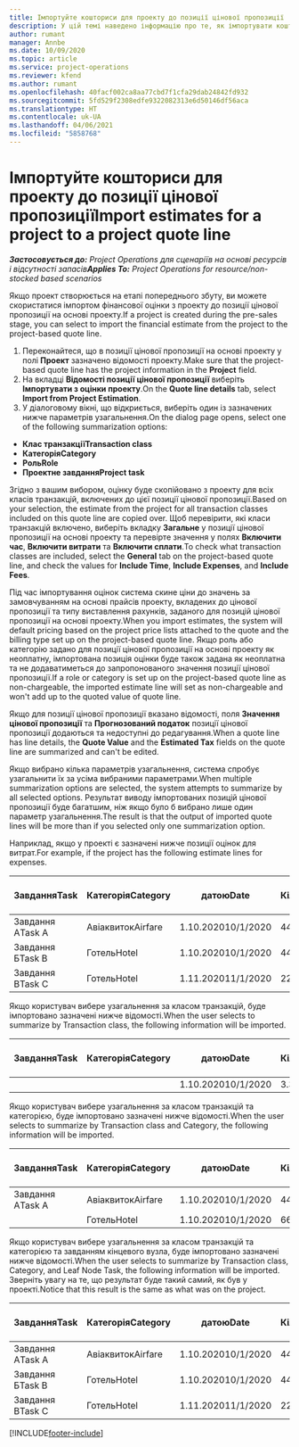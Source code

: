 ```yaml
---
title: Імпортуйте кошториси для проекту до позиції цінової пропозиції
description: У цій темі наведено інформацію про те, як імпортувати кошториси проекту до позиції цінової пропозиції проекту.
author: rumant
manager: Annbe
ms.date: 10/09/2020
ms.topic: article
ms.service: project-operations
ms.reviewer: kfend
ms.author: rumant
ms.openlocfilehash: 40facf002ca8aa77cbd7f1cfa29dab24842fd932
ms.sourcegitcommit: 5fd529f2308edfe9322082313e6d50146df56aca
ms.translationtype: HT
ms.contentlocale: uk-UA
ms.lasthandoff: 04/06/2021
ms.locfileid: "5858768"
---
```

# <a name="import-estimates-for-a-project-to-a-project-quote-line"></a><span data-ttu-id="335b8-103">Імпортуйте кошториси для проекту до позиції цінової пропозиції</span><span class="sxs-lookup"><span data-stu-id="335b8-103">Import estimates for a project to a project quote line</span></span>

<span data-ttu-id="335b8-104">_**Застосовується до:** Project Operations для сценаріїв на основі ресурсів і відсутності запасів_</span><span class="sxs-lookup"><span data-stu-id="335b8-104">_**Applies To:** Project Operations for resource/non-stocked based scenarios_</span></span>


<span data-ttu-id="335b8-105">Якщо проект створюється на етапі попереднього збуту, ви можете скористатися імпортом фінансової оцінки з проекту до позиції цінової пропозиції на основі проекту.</span><span class="sxs-lookup"><span data-stu-id="335b8-105">If a project is created during the pre-sales stage, you can select to import the financial estimate from the project to the project-based quote line.</span></span>

1. <span data-ttu-id="335b8-106">Переконайтеся, що в позиції цінової пропозиції на основі проекту у полі **Проект** зазначено відомості проекту.</span><span class="sxs-lookup"><span data-stu-id="335b8-106">Make sure that the project-based quote line has the project information in the **Project** field.</span></span>
2. <span data-ttu-id="335b8-107">На вкладці **Відомості позиції цінової пропозиції** виберіть **Імпортувати з оцінки проекту**.</span><span class="sxs-lookup"><span data-stu-id="335b8-107">On the **Quote line details** tab, select **Import from Project Estimation**.</span></span>
3. <span data-ttu-id="335b8-108">У діалоговому вікні, що відкриється, виберіть один із зазначених нижче параметрів узагальнення.</span><span class="sxs-lookup"><span data-stu-id="335b8-108">On the dialog page opens, select one of the following summarization options:</span></span>

  - <span data-ttu-id="335b8-109">**Клас транзакції**</span><span class="sxs-lookup"><span data-stu-id="335b8-109">**Transaction class**</span></span>
  - <span data-ttu-id="335b8-110">**Категорія**</span><span class="sxs-lookup"><span data-stu-id="335b8-110">**Category**</span></span>
  - <span data-ttu-id="335b8-111">**Роль**</span><span class="sxs-lookup"><span data-stu-id="335b8-111">**Role**</span></span> 
  - <span data-ttu-id="335b8-112">**Проектне завдання**</span><span class="sxs-lookup"><span data-stu-id="335b8-112">**Project task**</span></span>

<span data-ttu-id="335b8-113">Згідно з вашим вибором, оцінку буде скопійовано з проекту для всіх класів транзакцій, включених до цієї позиції цінової пропозиції.</span><span class="sxs-lookup"><span data-stu-id="335b8-113">Based on your selection, the estimate from the project for all transaction classes included on this quote line are copied over.</span></span> <span data-ttu-id="335b8-114">Щоб перевірити, які класи транзакцій включено, виберіть вкладку **Загальне** у позиції цінової пропозиції на основі проекту та перевірте значення у полях **Включити час**, **Включити витрати** та **Включити сплати**.</span><span class="sxs-lookup"><span data-stu-id="335b8-114">To check what transaction classes are included, select the **General** tab on the project-based quote line, and check the values for **Include Time**, **Include Expenses**, and **Include Fees**.</span></span>

<span data-ttu-id="335b8-115">Під час імпортування оцінок система скине ціни до значень за замовчуванням на основі прайсів проекту, вкладених до цінової пропозиції та типу виставлення рахунків, заданого для позицій цінової пропозиції на основі проекту.</span><span class="sxs-lookup"><span data-stu-id="335b8-115">When you import estimates, the system will default pricing based on the project price lists attached to the quote and the billing type set up on the project-based quote line.</span></span> <span data-ttu-id="335b8-116">Якщо роль або категорію задано для позиції цінової пропозиції на основі проекту як неоплатну, імпортована позиція оцінки буде також задана як неоплатна та не додаватиметься до запропонованого значення позиції цінової пропозиції.</span><span class="sxs-lookup"><span data-stu-id="335b8-116">If a role or category is set up on the project-based quote line as non-chargeable, the imported estimate line will set as non-chargeable and won't add up to the quoted value of quote line.</span></span>

<span data-ttu-id="335b8-117">Якщо для позиції цінової пропозиції вказано відомості, поля **Значення цінової пропозиції** та **Прогнозований податок** позиції цінової пропозиції додаються та недоступні до редагування.</span><span class="sxs-lookup"><span data-stu-id="335b8-117">When a quote line has line details, the **Quote Value** and the **Estimated Tax** fields on the quote line are summarized and can't be edited.</span></span>

<span data-ttu-id="335b8-118">Якщо вибрано кілька параметрів узагальнення, система спробує узагальнити їх за усіма вибраними параметрами.</span><span class="sxs-lookup"><span data-stu-id="335b8-118">When multiple summarization options are selected, the system attempts to summarize by all selected options.</span></span> <span data-ttu-id="335b8-119">Результат виводу імпортованих позицій цінової пропозиції буде багатшим, ніж якщо було б вибрано лише один параметр узагальнення.</span><span class="sxs-lookup"><span data-stu-id="335b8-119">The result is that the output of imported quote lines will be more than if you selected only one summarization option.</span></span>

<span data-ttu-id="335b8-120">Наприклад, якщо у проекті є зазначені нижче позиції оцінок для витрат.</span><span class="sxs-lookup"><span data-stu-id="335b8-120">For example, if the project has the following estimate lines for expenses.</span></span>

| <span data-ttu-id="335b8-121">Завдання</span><span class="sxs-lookup"><span data-stu-id="335b8-121">Task</span></span> | <span data-ttu-id="335b8-122">Категорія</span><span class="sxs-lookup"><span data-stu-id="335b8-122">Category</span></span> | <span data-ttu-id="335b8-123">датою</span><span class="sxs-lookup"><span data-stu-id="335b8-123">Date</span></span> | <span data-ttu-id="335b8-124">Кількість</span><span class="sxs-lookup"><span data-stu-id="335b8-124">Quantity</span></span> | <span data-ttu-id="335b8-125">Ціна за одиницю</span><span class="sxs-lookup"><span data-stu-id="335b8-125">Unit price</span></span> | <span data-ttu-id="335b8-126">Сума</span><span class="sxs-lookup"><span data-stu-id="335b8-126">Amount</span></span> |
| --- | --- | --- | --- | --- | --- |
| <span data-ttu-id="335b8-127">Завдання А</span><span class="sxs-lookup"><span data-stu-id="335b8-127">Task A</span></span> | <span data-ttu-id="335b8-128">Авіаквиток</span><span class="sxs-lookup"><span data-stu-id="335b8-128">Airfare</span></span> | <span data-ttu-id="335b8-129">1.10.2020</span><span class="sxs-lookup"><span data-stu-id="335b8-129">10/1/2020</span></span> | <span data-ttu-id="335b8-130">4</span><span class="sxs-lookup"><span data-stu-id="335b8-130">4</span></span> | <span data-ttu-id="335b8-131">400</span><span class="sxs-lookup"><span data-stu-id="335b8-131">400</span></span> | <span data-ttu-id="335b8-132">1600</span><span class="sxs-lookup"><span data-stu-id="335b8-132">1600</span></span> |
| <span data-ttu-id="335b8-133">Завдання Б</span><span class="sxs-lookup"><span data-stu-id="335b8-133">Task B</span></span> | <span data-ttu-id="335b8-134">Готель</span><span class="sxs-lookup"><span data-stu-id="335b8-134">Hotel</span></span> | <span data-ttu-id="335b8-135">1.10.2020</span><span class="sxs-lookup"><span data-stu-id="335b8-135">10/1/2020</span></span> | <span data-ttu-id="335b8-136">4</span><span class="sxs-lookup"><span data-stu-id="335b8-136">4</span></span> | <span data-ttu-id="335b8-137">200</span><span class="sxs-lookup"><span data-stu-id="335b8-137">200</span></span> | <span data-ttu-id="335b8-138">800</span><span class="sxs-lookup"><span data-stu-id="335b8-138">800</span></span> |
| <span data-ttu-id="335b8-139">Завдання В</span><span class="sxs-lookup"><span data-stu-id="335b8-139">Task C</span></span> | <span data-ttu-id="335b8-140">Готель</span><span class="sxs-lookup"><span data-stu-id="335b8-140">Hotel</span></span> | <span data-ttu-id="335b8-141">1.11.2020</span><span class="sxs-lookup"><span data-stu-id="335b8-141">11/1/2020</span></span> | <span data-ttu-id="335b8-142">2</span><span class="sxs-lookup"><span data-stu-id="335b8-142">2</span></span> | <span data-ttu-id="335b8-143">200</span><span class="sxs-lookup"><span data-stu-id="335b8-143">200</span></span> | <span data-ttu-id="335b8-144">400</span><span class="sxs-lookup"><span data-stu-id="335b8-144">400</span></span> |

<span data-ttu-id="335b8-145">Якщо користувач вибере узагальнення за класом транзакцій, буде імпортовано зазначені нижче відомості.</span><span class="sxs-lookup"><span data-stu-id="335b8-145">When the user selects to summarize by Transaction class, the following information will be imported.</span></span>

| <span data-ttu-id="335b8-146">Завдання</span><span class="sxs-lookup"><span data-stu-id="335b8-146">Task</span></span> | <span data-ttu-id="335b8-147">Категорія</span><span class="sxs-lookup"><span data-stu-id="335b8-147">Category</span></span> | <span data-ttu-id="335b8-148">датою</span><span class="sxs-lookup"><span data-stu-id="335b8-148">Date</span></span> | <span data-ttu-id="335b8-149">Кількість</span><span class="sxs-lookup"><span data-stu-id="335b8-149">Quantity</span></span> | <span data-ttu-id="335b8-150">Ціна за одиницю</span><span class="sxs-lookup"><span data-stu-id="335b8-150">Unit price</span></span> | <span data-ttu-id="335b8-151">Сума</span><span class="sxs-lookup"><span data-stu-id="335b8-151">Amount</span></span> |
| --- | --- | --- | --- | --- | --- |
| | | <span data-ttu-id="335b8-152">1.10.2020</span><span class="sxs-lookup"><span data-stu-id="335b8-152">10/1/2020</span></span> | <span data-ttu-id="335b8-153">3.34</span><span class="sxs-lookup"><span data-stu-id="335b8-153">3.34</span></span> | <span data-ttu-id="335b8-154">840</span><span class="sxs-lookup"><span data-stu-id="335b8-154">840</span></span> | <span data-ttu-id="335b8-155">2800</span><span class="sxs-lookup"><span data-stu-id="335b8-155">2800</span></span> |

<span data-ttu-id="335b8-156">Якщо користувач вибере узагальнення за класом транзакцій та категорією, буде імпортовано зазначені нижче відомості.</span><span class="sxs-lookup"><span data-stu-id="335b8-156">When the user selects to summarize by Transaction class and Category, the following information will be imported.</span></span>

| <span data-ttu-id="335b8-157">Завдання</span><span class="sxs-lookup"><span data-stu-id="335b8-157">Task</span></span> | <span data-ttu-id="335b8-158">Категорія</span><span class="sxs-lookup"><span data-stu-id="335b8-158">Category</span></span> | <span data-ttu-id="335b8-159">датою</span><span class="sxs-lookup"><span data-stu-id="335b8-159">Date</span></span> | <span data-ttu-id="335b8-160">Кількість</span><span class="sxs-lookup"><span data-stu-id="335b8-160">Quantity</span></span> | <span data-ttu-id="335b8-161">Ціна за одиницю</span><span class="sxs-lookup"><span data-stu-id="335b8-161">Unit price</span></span> | <span data-ttu-id="335b8-162">Сума</span><span class="sxs-lookup"><span data-stu-id="335b8-162">Amount</span></span> |
| --- | --- | --- | --- | --- | --- |
| <span data-ttu-id="335b8-163">Завдання А</span><span class="sxs-lookup"><span data-stu-id="335b8-163">Task A</span></span> | <span data-ttu-id="335b8-164">Авіаквиток</span><span class="sxs-lookup"><span data-stu-id="335b8-164">Airfare</span></span> | <span data-ttu-id="335b8-165">1.10.2020</span><span class="sxs-lookup"><span data-stu-id="335b8-165">10/1/2020</span></span> | <span data-ttu-id="335b8-166">4</span><span class="sxs-lookup"><span data-stu-id="335b8-166">4</span></span> | <span data-ttu-id="335b8-167">400</span><span class="sxs-lookup"><span data-stu-id="335b8-167">400</span></span> | <span data-ttu-id="335b8-168">1600</span><span class="sxs-lookup"><span data-stu-id="335b8-168">1600</span></span> |
| | <span data-ttu-id="335b8-169">Готель</span><span class="sxs-lookup"><span data-stu-id="335b8-169">Hotel</span></span> | <span data-ttu-id="335b8-170">1.10.2020</span><span class="sxs-lookup"><span data-stu-id="335b8-170">10/1/2020</span></span> | <span data-ttu-id="335b8-171">6</span><span class="sxs-lookup"><span data-stu-id="335b8-171">6</span></span> | <span data-ttu-id="335b8-172">200</span><span class="sxs-lookup"><span data-stu-id="335b8-172">200</span></span> | <span data-ttu-id="335b8-173">1200</span><span class="sxs-lookup"><span data-stu-id="335b8-173">1200</span></span> |

<span data-ttu-id="335b8-174">Якщо користувач вибере узагальнення за класом транзакцій та категорією та завданням кінцевого вузла, буде імпортовано зазначені нижче відомості.</span><span class="sxs-lookup"><span data-stu-id="335b8-174">When the user selects to summarize by Transaction class, Category, and Leaf Node Task, the following information will be imported.</span></span> <span data-ttu-id="335b8-175">Зверніть увагу на те, що результат буде такий самий, як був у проекті.</span><span class="sxs-lookup"><span data-stu-id="335b8-175">Notice that this result is the same as what was on the project.</span></span>

| <span data-ttu-id="335b8-176">Завдання</span><span class="sxs-lookup"><span data-stu-id="335b8-176">Task</span></span> | <span data-ttu-id="335b8-177">Категорія</span><span class="sxs-lookup"><span data-stu-id="335b8-177">Category</span></span> | <span data-ttu-id="335b8-178">датою</span><span class="sxs-lookup"><span data-stu-id="335b8-178">Date</span></span> | <span data-ttu-id="335b8-179">Кількість</span><span class="sxs-lookup"><span data-stu-id="335b8-179">Quantity</span></span> | <span data-ttu-id="335b8-180">Ціна за одиницю</span><span class="sxs-lookup"><span data-stu-id="335b8-180">Unit price</span></span> | <span data-ttu-id="335b8-181">Сума</span><span class="sxs-lookup"><span data-stu-id="335b8-181">Amount</span></span> |
| --- | --- | --- | --- | --- | --- |
| <span data-ttu-id="335b8-182">Завдання А</span><span class="sxs-lookup"><span data-stu-id="335b8-182">Task A</span></span> | <span data-ttu-id="335b8-183">Авіаквиток</span><span class="sxs-lookup"><span data-stu-id="335b8-183">Airfare</span></span> | <span data-ttu-id="335b8-184">1.10.2020</span><span class="sxs-lookup"><span data-stu-id="335b8-184">10/1/2020</span></span> | <span data-ttu-id="335b8-185">4</span><span class="sxs-lookup"><span data-stu-id="335b8-185">4</span></span> | <span data-ttu-id="335b8-186">400</span><span class="sxs-lookup"><span data-stu-id="335b8-186">400</span></span> | <span data-ttu-id="335b8-187">1600</span><span class="sxs-lookup"><span data-stu-id="335b8-187">1600</span></span> |
| <span data-ttu-id="335b8-188">Завдання Б</span><span class="sxs-lookup"><span data-stu-id="335b8-188">Task B</span></span> | <span data-ttu-id="335b8-189">Готель</span><span class="sxs-lookup"><span data-stu-id="335b8-189">Hotel</span></span> | <span data-ttu-id="335b8-190">1.10.2020</span><span class="sxs-lookup"><span data-stu-id="335b8-190">10/1/2020</span></span> | <span data-ttu-id="335b8-191">4</span><span class="sxs-lookup"><span data-stu-id="335b8-191">4</span></span> | <span data-ttu-id="335b8-192">200</span><span class="sxs-lookup"><span data-stu-id="335b8-192">200</span></span> | <span data-ttu-id="335b8-193">800</span><span class="sxs-lookup"><span data-stu-id="335b8-193">800</span></span> |
| <span data-ttu-id="335b8-194">Завдання В</span><span class="sxs-lookup"><span data-stu-id="335b8-194">Task C</span></span> | <span data-ttu-id="335b8-195">Готель</span><span class="sxs-lookup"><span data-stu-id="335b8-195">Hotel</span></span> | <span data-ttu-id="335b8-196">1.11.2020</span><span class="sxs-lookup"><span data-stu-id="335b8-196">11/1/2020</span></span> | <span data-ttu-id="335b8-197">2</span><span class="sxs-lookup"><span data-stu-id="335b8-197">2</span></span> | <span data-ttu-id="335b8-198">200</span><span class="sxs-lookup"><span data-stu-id="335b8-198">200</span></span> | <span data-ttu-id="335b8-199">400</span><span class="sxs-lookup"><span data-stu-id="335b8-199">400</span></span> |


[!INCLUDE[footer-include](../includes/footer-banner.md)]
